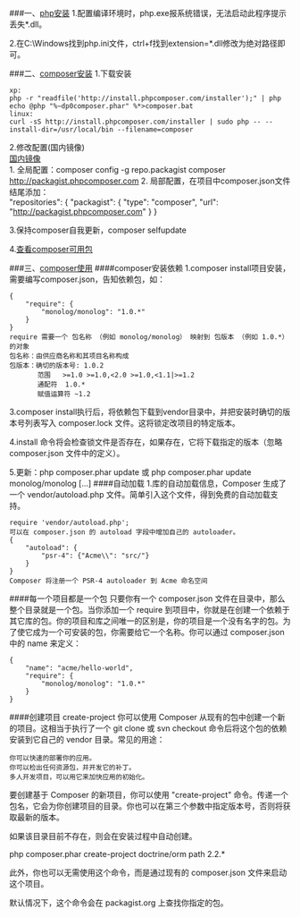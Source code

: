 ###一、[php安装](http://php.net/)
1.配置编译环境时，php.exe报系统错误，无法启动此程序提示丢失*.dll。

2.在C:\Windows找到php.ini文件，ctrl+f找到extension=*.dll修改为绝对路径即可。

###二、[composer安装](http://pkg.phpcomposer.com/)
1.下载安装 

	xp:
	php -r "readfile('http://install.phpcomposer.com/installer');" | php
	echo @php "%~dp0composer.phar" %*>composer.bat
	linux:
	curl -sS http://install.phpcomposer.com/installer | sudo php -- --install-dir=/usr/local/bin --filename=composer
2.修改配置(国内镜像)   
	[国内镜像](http://packagist.cn/)  
	1. 全局配置：composer config -g repo.packagist composer http://packagist.phpcomposer.com
	2. 局部配置，在项目中composer.json文件结尾添加：  	
	"repositories": {
	    "packagist": {
	        "type": "composer",
	        "url": "http://packagist.phpcomposer.com"
	    }
	}

3.保持composer自我更新，composer selfupdate

4.[查看composer可用包](https://packagist.org/explore/)

###三、[composer使用](http://www.phpcomposer.com/)
####composer安装依赖
1.composer install项目安装，需要编写composer.json，告知依赖包，如：

	{
	    "require": {
	        "monolog/monolog": "1.0.*"
	    }
	}
	require 需要一个 包名称 （例如 monolog/monolog） 映射到 包版本 （例如 1.0.*） 的对象
	包名称：由供应商名称和其项目名称构成
	包版本：确切的版本号: 1.0.2
		   范围 	>=1.0 >=1.0,<2.0 >=1.0,<1.1|>=1.2	
		   通配符  1.0.* 	
		   赋值运算符 ~1.2 

3.composer install执行后，将依赖包下载到vendor目录中，并把安装时确切的版本号列表写入 composer.lock 文件。这将锁定改项目的特定版本。  

4.install 命令将会检查锁文件是否存在，如果存在，它将下载指定的版本（忽略 composer.json 文件中的定义）。  

5.更新：php composer.phar update 或 php composer.phar update monolog/monolog [...]
####自动加载
1.库的自动加载信息，Composer 生成了一个 vendor/autoload.php 文件。简单引入这个文件，得到免费的自动加载支持。

	require 'vendor/autoload.php';
	可以在 composer.json 的 autoload 字段中增加自己的 autoloader。
	{
	    "autoload": {
	        "psr-4": {"Acme\\": "src/"}
	    }
	}
	Composer 将注册一个 PSR-4 autoloader 到 Acme 命名空间

####每一个项目都是一个包
只要你有一个 composer.json 文件在目录中，那么整个目录就是一个包。当你添加一个 require 到项目中，你就是在创建一个依赖于其它库的包。你的项目和库之间唯一的区别是，你的项目是一个没有名字的包。为了使它成为一个可安装的包，你需要给它一个名称。你可以通过 composer.json 中的 name 来定义：

	{
	    "name": "acme/hello-world",
	    "require": {
	        "monolog/monolog": "1.0.*"
	    }
	}

####创建项目 create-project
你可以使用 Composer 从现有的包中创建一个新的项目。这相当于执行了一个 git clone 或 svn checkout 命令后将这个包的依赖安装到它自己的 vendor 目录。常见的用途：

    你可以快速的部署你的应用。
    你可以检出任何资源包，并开发它的补丁。
    多人开发项目，可以用它来加快应用的初始化。

要创建基于 Composer 的新项目，你可以使用 "create-project" 命令。传递一个包名，它会为你创建项目的目录。你也可以在第三个参数中指定版本号，否则将获取最新的版本。

如果该目录目前不存在，则会在安装过程中自动创建。

php composer.phar create-project doctrine/orm path 2.2.*

此外，你也可以无需使用这个命令，而是通过现有的 composer.json 文件来启动这个项目。

默认情况下，这个命令会在 packagist.org 上查找你指定的包。